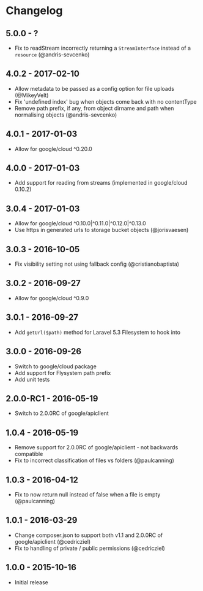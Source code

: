 # Changelog

## 5.0.0 - ?

* Fix to readStream incorrectly returning a `StreamInterface` instead of a `resource` (@andris-sevcenko)

## 4.0.2 - 2017-02-10

* Allow metadata to be passed as a config option for file uploads (@MikeyVelt)
* Fix 'undefined index' bug when objects come back with no contentType
* Remove path prefix, if any, from object dirname and path when normalising objects (@andris-sevcenko)

## 4.0.1 - 2017-01-03

* Allow for google/cloud ^0.20.0

## 4.0.0 - 2017-01-03

* Add support for reading from streams (implemented in google/cloud 0.10.2)

## 3.0.4 - 2017-01-03

* Allow for google/cloud ^0.10.0|^0.11.0|^0.12.0|^0.13.0
* Use https in generated urls to storage bucket objects (@jorisvaesen)

## 3.0.3 - 2016-10-05

* Fix visibility setting not using fallback config (@cristianobaptista)

## 3.0.2 - 2016-09-27

* Allow for google/cloud ^0.9.0

## 3.0.1 - 2016-09-27

* Add `getUrl($path)` method for Laravel 5.3 Filesystem to hook into

## 3.0.0 - 2016-09-26

* Switch to google/cloud package
* Add support for Flysystem path prefix
* Add unit tests

## 2.0.0-RC1 - 2016-05-19

* Switch to 2.0.0RC of google/apiclient

## 1.0.4 - 2016-05-19

* Remove support for 2.0.0RC of google/apiclient - not backwards compatible
* Fix to incorrect classification of files vs folders (@paulcanning)

## 1.0.3 - 2016-04-12

* Fix to now return null instead of false when a file is empty (@paulcanning)

## 1.0.1 - 2016-03-29

* Change composer.json to support both v1.1 and 2.0.0RC of google/apiclient (@cedricziel)
* Fix to handling of private / public permissions (@cedricziel)

## 1.0.0 - 2015-10-16

* Initial release
